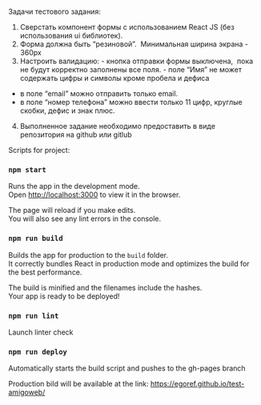 Задачи тестового задания:
1. Сверстать компонент формы с использованием React JS
 (без использования ui библиотек).
2. Форма должна быть “резиновой”.  Минимальная ширина экрана - 360px
3. Настроить валидацию: - кнопка отправки формы выключена,  пока не будут корректно заполнены все поля. - поле “Имя” не может содержать цифры
 и символы кроме пробела и дефиса
- в поле “email” можно отправить только
email.
- в поле “номер телефона” можно ввести только 11 цифр,
круглые скобки, дефис и знак плюс.

4. Выполненное задание необходимо предоставить
 в виде репозитория на github или gitlub

Scripts for project:

### `npm start`

Runs the app in the development mode.\
Open [http://localhost:3000](http://localhost:3000) to view it in the browser.

The page will reload if you make edits.\
You will also see any lint errors in the console.

### `npm run build`

Builds the app for production to the `build` folder.\
It correctly bundles React in production mode and optimizes the build for the best performance.

The build is minified and the filenames include the hashes.\
Your app is ready to be deployed!

### `npm run lint`
Launch linter check 

### `npm run deploy`

Automatically starts the build script and pushes to the gh-pages branch

Production bild will be available at the link: https://egoref.github.io/test-amigoweb/
